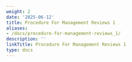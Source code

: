```yaml
---
weight: 2
date: '2025-06-12'
title: Procedure For Management Reviews 1
aliases:
- /docs/procedure-for-management-reviews_1/
description: ''
linkTitle: Procedure For Management Reviews 1
type: docs
---
```


